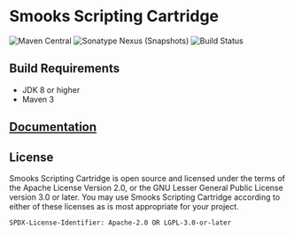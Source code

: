 # Smooks Scripting Cartridge

![Maven Central](https://img.shields.io/maven-central/v/org.smooks.cartridges/smooks-scripting-cartridge)
![Sonatype Nexus (Snapshots)](https://img.shields.io/nexus/s/org.smooks.cartridges/smooks-scripting-cartridge?server=https%3A%2F%2Foss.sonatype.org)
![Build Status](https://github.com/smooks/smooks-scripting-cartridge/workflows/CI/badge.svg)

## Build Requirements

* JDK 8 or higher
* Maven 3

## [Documentation](https://www.smooks.org/documentation/#scripting)

## License

Smooks Scripting Cartridge is open source and licensed under the terms of the Apache License Version 2.0, or the GNU Lesser General Public 
License version 3.0 or later. You may use Smooks Scripting Cartridge according to either of these licenses as is most appropriate for your project.

`SPDX-License-Identifier: Apache-2.0 OR LGPL-3.0-or-later`